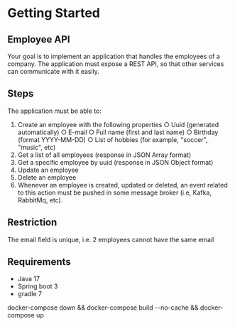 # Getting Started
## Employee API
Your goal is to implement an application that handles the employees of a company. The
application must expose a REST API, so that other services can communicate with it
easily.

## Steps
The application must be able to:
1. Create an employee with the following properties
   ○ Uuid (generated automatically)
   ○ E-mail
   ○ Full name (first and last name)
   ○ Birthday (format YYYY-MM-DD)
   ○ List of hobbies (for example, "soccer", "music", etc)
2. Get a list of all employees (response in JSON Array format)
3. Get a specific employee by uuid (response in JSON Object format)
4. Update an employee
5. Delete an employee
6. Whenever an employee is created, updated or deleted, an event related to this
   action must be pushed in some message broker (i.e, Kafka, RabbitMq, etc).
## Restriction
The email field is unique, i.e. 2 employees cannot have the same email

## Requirements
* Java 17
* Spring boot 3
* gradle 7


docker-compose down && docker-compose build --no-cache && docker-compose up

